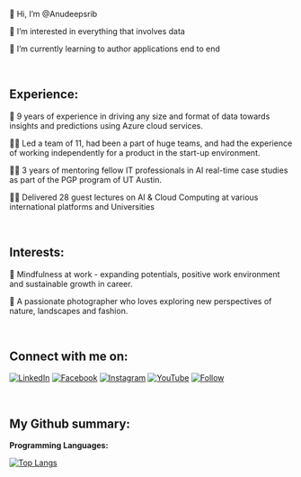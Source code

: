👋 Hi, I’m @Anudeepsrib

👀 I’m interested in everything that involves data

🌱 I’m currently learning to author applications end to end

<br />

## Experience:

:briefcase:	9 years of experience in driving any size and format of data towards insights and predictions using Azure cloud services. 

:office_worker:	Led a team of 11, had been a part of huge teams, and had the experience of working independently for a product in the start-up environment. 

:technologist:	3 years of mentoring fellow IT professionals in AI real-time case studies as part of the PGP program of UT Austin.

:man_teacher:	Delivered 28 guest lectures on AI & Cloud Computing at various international platforms and Universities

<br />


## Interests:

:dart:	Mindfulness at work - expanding potentials, positive work environment and sustainable growth in career.

:camera_flash: A passionate photographer who loves exploring new perspectives of nature, landscapes and fashion.

<br />

## Connect with me on:
[![LinkedIn](https://img.shields.io/badge/LinkedIn-0077B5?style=for-the-badge&style=social&logo=linkedin&logoColor=white)](https://www.linkedin.com/in/anudeepsri)
[![Facebook](https://img.shields.io/badge/Facebook-1877F2?style=for-the-badge&style=social&logo=facebook&logoColor=white)](http://facebook.com/anudeepai/)
[![Instagram](https://img.shields.io/badge/Instagram-E4405F?style=for-the-badge&style=social&logo=instagram&logoColor=white)](https://www.instagram.com/anudeep.ai/)
[![YouTube](https://img.shields.io/youtube/channel/subscribers/UCW1rT3pmWO9mGIE1S2tJVow?style=social)](http://youtube.com/c/AnudeepsriBathina)
[![Follow](https://img.shields.io/twitter/follow/AnudeepSriB?style=social)](https://www.twitter.com/anudeepsrib)

<br />

## My Github summary:

**Programming Languages:**

[![Top Langs](https://github-readme-stats.vercel.app/api/top-langs/?username=Anudeepsrib)](https://github.com/Anudeepsrib/github-readme-stats)


